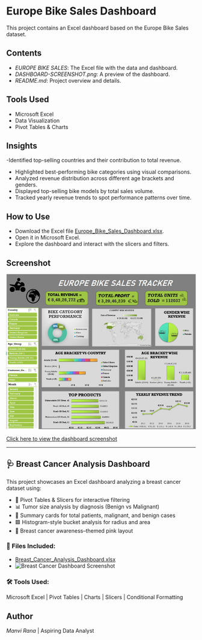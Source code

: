 # Europe Bike Sales Dashboard

This project contains an Excel dashboard based on the Europe Bike Sales dataset.

## Contents

- *EUROPE BIKE SALES*: The Excel file with the data and dashboard.
- *DASHBOARD-SCREENSHOT.png*: A preview of the dashboard.
- *README.md*: Project overview and details.

## Tools Used

- Microsoft Excel
- Data Visualization
- Pivot Tables & Charts

## Insights

-Identified top-selling countries and their contribution to total revenue.
- Highlighted best-performing bike categories using visual comparisons.
- Analyzed revenue distribution across different age brackets and genders.
- Displayed top-selling bike models by total sales volume.
- Tracked yearly revenue trends to spot performance patterns over time.
  
## How to Use
- Download the Excel file [Europe_Bike_Sales_Dashboard.xlsx](Europe_Bike_Sales_Dashboard.xlsx).
- Open it in Microsoft Excel.
- Explore the dashboard and interact with the slicers and filters.

## Screenshot

![Dashboard](DASHBOARD-SCREENSHOT.png)

[Click here to view the dashboard screenshot](DASHBOARD-SCREENSHOT.png)

 
---

## 🩺 Breast Cancer Analysis Dashboard

This project showcases an Excel dashboard analyzing a breast cancer dataset using:

- 🎯 Pivot Tables & Slicers for interactive filtering  
- 📊 Tumor size analysis by diagnosis (Benign vs Malignant)  
- 🧮 Summary cards for total patients, malignant, and benign cases  
- 🟪 Histogram-style bucket analysis for radius and area  
- 💖 Breast cancer awareness–themed pink layout

### 🔗 Files Included:
- [Breast_Cancer_Analysis_Dashboard.xlsx](Breast_Cancer_Analysis_Dashboard.xlsx)
- ![Breast Cancer Dashboard Screenshot](breast-cancer-dashboard.png)

### 🛠 Tools Used:
Microsoft Excel | Pivot Tables | Charts | Slicers | Conditional Formatting

## Author
*Manvi Rana* | Aspiring Data Analyst 
